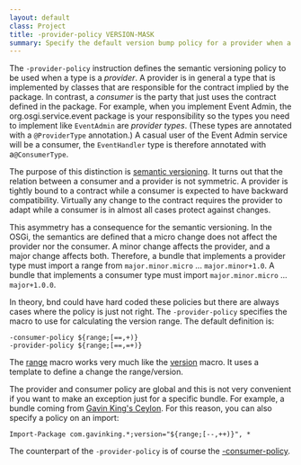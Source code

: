 ```yaml
---
layout: default
class: Project
title: -provider-policy VERSION-MASK
summary: Specify the default version bump policy for a provider when a binary incompatible change is detected. 
---
```


The `-provider-policy` instruction defines the semantic versioning policy to be used when a type is a _provider_. A provider is in general a type that is implemented by classes that are responsible for the contract implied by the package. In contrast, a _consumer_ is the party that just  uses the contract defined in the package. For example, when you implement Event Admin, the org.osgi.service.event package is your responsibility so the types you need to implement like `EventAdmin` are _provider types_. (These types are annotated with a `@ProviderType` annotation.) A casual user of the Event Admin service will be a consumer, the `EventHandler` type is therefore annotated with a`@ConsumerType`.

The purpose of this distinction is [semantic versioning][1]. It turns out that the relation between a consumer and a provider is not symmetric. A provider is tightly bound to a contract while a consumer is expected to have backward compatibility. Virtually any change to the contract requires the provider to adapt while a consumer is in almost all cases protect against changes.

This asymmetry has a consequence for the semantic versioning. In the OSGi, the semantics are defined that a micro change does not affect the provider nor the consumer. A minor change affects the provider, and a major change affects both. Therefore, a bundle that implements a provider type must import a range from `major.minor.micro` ... `major.minor+1.0`. A bundle that implements a consumer type must import    `major.minor.micro` ... `major+1.0.0`. 

In theory, bnd could have hard coded these policies but there are always cases where the policy is just not right. The `-provider-policy` specifies the macro to use for calculating the version range. The default definition is:

	-consumer-policy ${range;[==,+)} 
	-provider-policy ${range;[==,=+)}
	
The [range][3] macro works very much like the [version][4] macro. It uses a template to define a change the range/version.

The provider and consumer policy are global and this is not very convenient if you want to make an exception just for a specific bundle. For example, a bundle coming from [Gavin King's Ceylon][2]. For this reason, you can also specify a policy on an import:

	Import-Package com.gavinking.*;version="${range;[--,++)}", * 	

The counterpart of the `-provider-policy` is of course the [-consumer-policy][5].

[1]: /chapters/170-versioning.html
[2]: https://twitter.com/1ovthafew/status/705011392861114368
[3]: /macros/range.html
[4]: /macros/version.html
[5]: /instructions/consumer_policy.html

